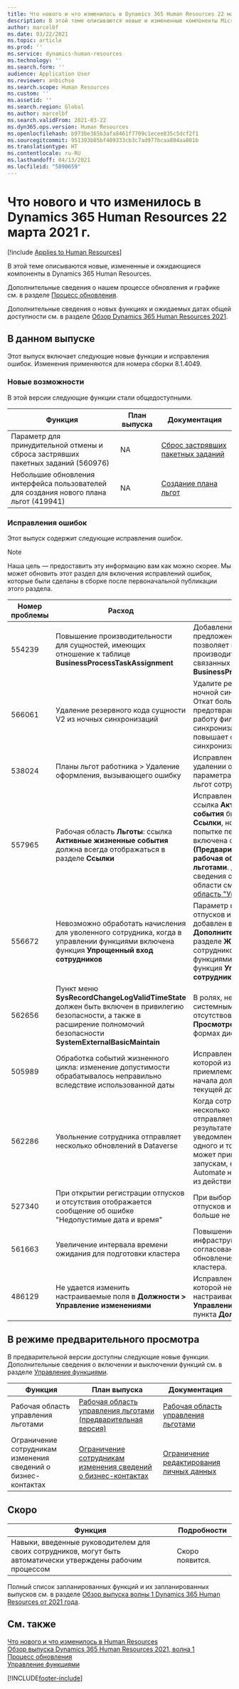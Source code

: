 ```yaml
---
title: Что нового и что изменилось в Dynamics 365 Human Resources 22 марта 2021 г.
description: В этой теме описываются новые и измененные компоненты Microsoft Dynamics 365 Human Resources от 22 марта 2021 года.
author: marcelbf
ms.date: 03/22/2021
ms.topic: article
ms.prod: ''
ms.service: dynamics-human-resources
ms.technology: ''
ms.search.form: ''
audience: Application User
ms.reviewer: anbichse
ms.search.scope: Human Resources
ms.custom: ''
ms.assetid: ''
ms.search.region: Global
ms.author: marcelbf
ms.search.validFrom: 2021-03-22
ms.dyn365.ops.version: Human Resources
ms.openlocfilehash: b973be365b3afa8461f7709c1ecee835c5dcf2f1
ms.sourcegitcommit: 951393b05bf409333cb3c7ad977bcaa804aa801b
ms.translationtype: HT
ms.contentlocale: ru-RU
ms.lasthandoff: 04/13/2021
ms.locfileid: "5890659"
---
```

# <a name="whats-new-or-changed-in-dynamics-365-human-resources-march-22-2021"></a>Что нового и что изменилось в Dynamics 365 Human Resources 22 марта 2021 г.

[!include [Applies to Human Resources](../includes/applies-to-hr.md)]

В этой теме описываются новые, измененные и ожидающиеся компоненты в Dynamics 365 Human Resources.

Дополнительные сведения о нашем процессе обновления и графике см. в разделе [Процесс обновления](hr-admin-setup-update-process.md).

Дополнительные сведения о новых функциях и ожидаемых датах общей доступности см. в разделе [Обзор Dynamics 365 Human Resources 2021](/dynamics365-release-plan/2021wave1/human-resources/dynamics365-human-resources/).

## <a name="in-this-release"></a>В данном выпуске

Этот выпуск включает следующие новые функции и исправления ошибок. Изменения применяются для номера сборки 8.1.4049.

### <a name="new-features"></a>Новые возможности

В этой версии следующие функции стали общедоступными.

| Функция | План выпуска | Документация |
| --- | --- | --- |
| Параметр для принудительной отмены и сброса застрявших пакетных заданий (560976) | NA | [Сброс застрявших пакетных заданий](./hr-admin-troubleshooting-batch-execution.md) |
| Небольшие обновления интерфейса пользователей для создания нового плана льгот (419941) | NA | [Создание плана льгот](hr-benefits-plans-setup.md) |

### <a name="bug-fixes"></a>Исправления ошибок

Этот выпуск содержит следующие исправления ошибок.

> [!NOTE]
> Наша цель — предоставить эту информацию вам как можно скорее. Мы может обновить этот раздел для включения исправлений ошибок, которые были сделаны в сборке после первоначальной публикации этого раздела.

| Номер проблемы | Расход |  описание |
| --- | --- | --- |
| 554239 | Повышение производительности для сущностей, имеющих отношение к таблице **BusinessProcessTaskAssignment** | Добавление в таблицу предложенных индексов позволяет повысить производительность сущностей, связанных с таблицей **BusinessProcessTaskAssignment**. |
| 566061 | Удаление резервного кода сущности V2 из ночных синхронизаций | Удалите резервный код V2 для ночной синхронизации Dataverse. Откат больше не нужен и предотвращает нормальную работу фильтрованной синхронизации. Изменение повышает согласованность синхронизации данных Dataverse. |
| 538024 | Планы льгот работника > Удаление оформления, вызывающего ошибку | Исправлена ошибка при удалении оформления для параметра плана льгот в форме льгот сотрудников. |
| 557965 | Рабочая область **Льготы**: ссылка **Активные жизненные события** должна всегда отображаться в разделе **Ссылки** | Исправлена ошибка, когда ссылка **Активные жизненные события** была видима в разделе **Ссылки**, но вызывала ошибку при попытке перехода, если не включена функция **(Предварительная версия) рабочая область управления льготами**. Дополнительные сведения о включении рабочей области см. в разделе [Рабочая область "Управление льготами"](hr-benefits-management-workspace.md). |
| 556672 | Невозможно обработать начисления для уволенного сотрудника, когда в управлении функциями включена функция **Упрощенный вход сотрудников** | Параметр начисления планов отпусков и отсутствия был добавлен в пункт **Дополнительные параметры** в разделе **Журнал работ** для сотрудников, когда в управлении функциями активирована функция **Упрощенный вход сотрудников**. |
| 562656 | Пункт меню **SysRecordChangeLogValidTimeState** должен быть включен в привилегию безопасности, а также в расширение полномочий безопасности **SystemExternalBasicMaintain** | В ролях, не являющихся системными администраторами, отсутствовала кнопка **Просмотреть изменения** в формах диспетчера данных. |
| 505989 | Обработка событий жизненного цикла: изменение допустимости обрабатывалось неправильно вследствие использованной даты | Исправленная проблема, из-за которой изменение в обработке приемлемости зависело от даты начала должности, а не только от текущей должности. |
| 562286 | Увольнение сотрудника отправляет несколько обновлений в Dataverse | Когда сотрудник увольняется, несколько операций обновления отправляется в Dataverse, в результате чего получаются два уведомления об обновлении для одного и того же изменения. Это может привести к нескольким запускам, если поток Power Automate настроен для запуска из действия. |
| 527340 | При открытии регистрации отпусков и отсутствия отображается сообщение об ошибке "Недопустимые дата и время" | При выборе регистрации отпусков и отсутствия ошибка больше не отображается. |
| 561663 | Увеличение интервала времени ожидания для подготовки кластера | Повышение стабильности инфраструктуры и обеспечение согласованности при обновлениях в подготовке кластера. |
| 486129 | Не удается изменить настраиваемые поля в **Должности > Управление изменениями** | Исправлена проблема, из-за которой невозможно изменить настраиваемые поля на вкладке **Управление изменениями** для пункта **Должности**. |

## <a name="in-preview"></a>В режиме предварительного просмотра

В предварительной версии доступны следующие новые функции. Дополнительные сведения о включении и выключении функций см. в разделе [Управление функциями](hr-admin-manage-features.md).

| Функция | План выпуска | Документация |
| --- | --- | --- |
| Рабочая область управления льготами | [Рабочая область управления льготами (предварительная версия)](/dynamics365-release-plan/2020wave2/human-resources/dynamics365-human-resources/benefits-management-workspace) | [Рабочая область управления льготами](hr-benefits-management-workspace.md) |
| Ограничение сотрудникам изменения сведений о бизнес-контактах | [Ограничение сотрудникам изменения сведений о бизнес-контактах](/dynamics365-release-plan/2020wave2/human-resources/dynamics365-human-resources/restrict-employees-editing-business-contact-details) | [Ограничение редактирования личных данных](hr-employee-self-service-restrict-editing.md)|

## <a name="coming-soon"></a>Скоро

| Функция | Подробности |
| --- | --- |
| Навыки, введенные руководителем для своих сотрудников, могут быть автоматически утверждены рабочим процессом | Скоро появится. |

Полный список запланированных функций и их запланированных выпусков см. в разделе [Обзор выпуска волны 1 Dynamics 365 Human Resources от 2021 года](/dynamics365-release-plan/2021wave1/human-resources/dynamics365-human-resources/).

## <a name="see-also"></a>См. также

[Что нового и что изменилось в Human Resources](hr-admin-whats-new.md)</br>
[Обзор выпуска Dynamics 365 Human Resources 2021, волна 1](/dynamics365-release-plan/2021wave1/human-resources/dynamics365-human-resources/)</br>
[Процесс обновления](hr-admin-setup-update-process.md)</br>
[Управление функциями](hr-admin-manage-features.md)


[!INCLUDE[footer-include](../includes/footer-banner.md)]
